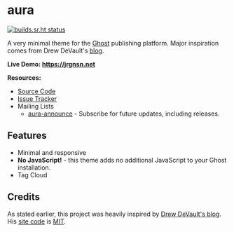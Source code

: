# aura

[![builds.sr.ht status](https://builds.sr.ht/~mjorgensen/aura.svg)](https://builds.sr.ht/~mjorgensen/aura?)

A very minimal theme for the [Ghost][ghost] publishing platform. Major
inspiration comes from Drew DeVault's [blog][ddevault-blog].

**Live Demo: <https://jrgnsn.net>**

**Resources:**

* [Source Code][git]
* [Issue Tracker][todo]
* Mailing Lists
    * [aura-announce][announce-list] - Subscribe for future updates,
    including releases.

## Features

* Minimal and responsive
* **No JavaScript!** - this theme adds no additional JavaScript to
your
Ghost installation.
* Tag Cloud

## Credits

As stated earlier, this project was heavily inspired by [Drew DeVault's
blog][ddevault-blog]. His [site code][ddevault-code] is [MIT][mit-license]. 


[ghost]: https://ghost.org
[git]: https://git.sr.ht/~mjorgensen/aura
[todo]: https://todo.sr.ht/~mjorgensen/aura
[announce-list]: https://lists.sr.ht/~mjorgensen/aura-announce
[ddevault-blog]: https://drewdevault.com
[ddevault-code]: https://git.sr.ht/~sircmpwn/drewdevault.com
[mit-license]: https://opensource.org/licenses/MIT

